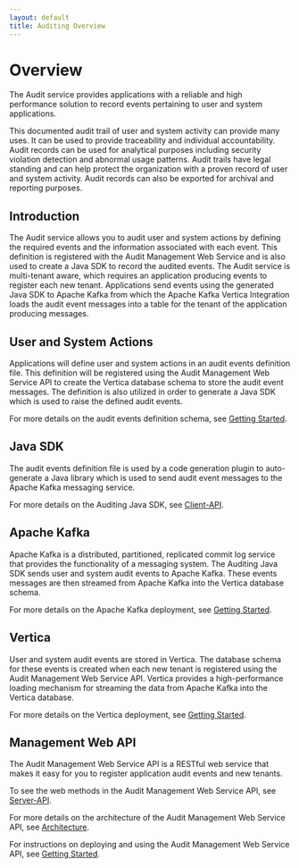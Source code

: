 ```yaml
---
layout: default
title: Auditing Overview
---
```


# Overview

The Audit service provides applications with a reliable and high performance solution to record events pertaining to user and system applications. 

This documented audit trail of user and system activity can provide many uses. It can be used to provide traceability and individual accountability. Audit records can be used for analytical purposes including security violation detection and abnormal usage patterns. Audit trails have legal standing and can help protect the organization with a proven record of user and system activity. Audit records can also be exported for archival and reporting purposes.

## Introduction
The Audit service allows you to audit user and system actions by defining the required events and the information associated with each event. This definition is registered with the Audit Management Web Service and is also used to create a Java SDK to record the audited events. The Audit service is multi-tenant aware, which requires an application producing events to register each new tenant. Applications send events using the generated Java SDK to Apache Kafka from which the Apache Kafka Vertica Integration loads the audit event messages into a table for the tenant of the application producing messages.

## User and System Actions
Applications will define user and system actions in an audit events definition file. This definition will be registered using the Audit Management Web Service API to create the Vertica database schema to store the audit event messages. The definition is also utilized in order to generate a Java SDK which is used to raise the defined audit events.

For more details on the audit events definition schema, see [Getting Started](https://github.hpe.com/caf/caf-audit-management-service/blob/develop/docs/en-us/Getting-Started.md).

## Java SDK
The audit events definition file is used by a code generation plugin to auto-generate a Java library which is used to send audit event messages to the Apache Kafka messaging service.

For more details on the Auditing Java SDK, see [Client-API](https://github.hpe.com/caf/caf-audit-management-service/blob/develop/docs/en-us/Client-API.md).

## Apache Kafka
Apache Kafka is a distributed, partitioned, replicated commit log service that provides the functionality of a messaging system. The Auditing Java SDK sends user and system audit events to Apache Kafka. These events messages are then streamed from Apache Kafka into the Vertica database schema.

For more details on the Apache Kafka deployment, see [Getting Started](https://github.hpe.com/caf/caf-audit-management-service/blob/develop/docs/en-us/Getting-Started.md).

## Vertica
User and system audit events are stored in Vertica. The database schema for these events is created when each new tenant is registered using the Audit Management Web Service API. Vertica provides a high-performance loading mechanism for streaming the data from Apache Kafka into the Vertica database.

For more details on the Vertica deployment, see [Getting Started](https://github.hpe.com/caf/caf-audit-management-service/blob/develop/docs/en-us/Getting-Started.md).

## Management Web API
The Audit Management Web Service API is a RESTful web service that makes it easy for you to register application audit events and new tenants.

To see the web methods in the Audit Management Web Service API, see [Server-API](https://github.hpe.com/caf/caf-audit-management-service/blob/develop/docs/en-us/Server-API.md).

For more details on the architecture of the Audit Management Web Service API, see [Architecture](https://github.hpe.com/caf/caf-audit-management-service/blob/develop/docs/en-us/Architecture.md).

For instructions on deploying and using the Audit Management Web Service API, see [Getting Started](https://github.hpe.com/caf/caf-audit-management-service/blob/develop/docs/en-us/Getting-Started.md).

